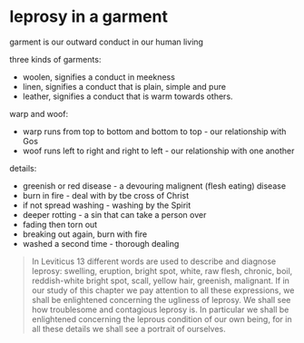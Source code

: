 # leprosy in a garment

garment is our outward conduct in our human living

three kinds of garments:
- woolen, signifies a conduct in meekness
- linen, signifies a conduct that is plain, simple and pure
- leather, signifies a conduct that is warm towards others.

warp and woof:
- warp runs from top to bottom and bottom to top - our relationship with Gos
- woof runs left to right and right to left - our relationship with one another

details:
- greenish or red disease - a devouring malignent (flesh eating) disease
- burn in fire - deal with by tbe cross of Christ
- if not spread washing - washing by the Spirit
- deeper rotting - a sin that can take a person over
- fading then torn out
- breaking out again, burn with fire
- washed a second time - thorough dealing

> In Leviticus 13 different words are used to describe and diagnose leprosy: swelling, eruption, bright spot, white, raw flesh, chronic, boil, reddish-white bright spot, scall, yellow hair, greenish, malignant. If in our study of this chapter we pay attention to all these expressions, we shall be enlightened concerning the ugliness of leprosy. We shall see how troublesome and contagious leprosy is. In particular we shall be enlightened concerning the leprous condition of our own being, for in all these details we shall see a portrait of ourselves.
